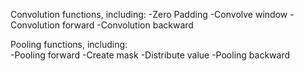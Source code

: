 Convolution functions, including: 
-Zero Padding 
-Convolve window 
-Convolution forward 
-Convolution backward 
        
Pooling functions, including:  
-Pooling forward 
-Create mask 
-Distribute value 
-Pooling backward
